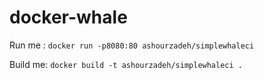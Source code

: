 # docker-whale

Run me : `docker run -p8080:80 ashourzadeh/simplewhaleci`

Build me: `docker build -t ashourzadeh/simplewhaleci .`
